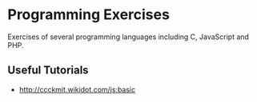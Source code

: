 # Programming Exercises

Exercises of several programming languages including C, JavaScript and PHP.

## Useful Tutorials
* http://ccckmit.wikidot.com/js:basic
